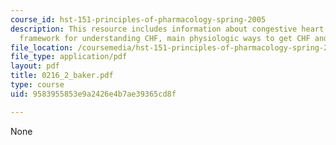 ```yaml
---
course_id: hst-151-principles-of-pharmacology-spring-2005
description: This resource includes information about congestive heart failure, physiological
  framework for understanding CHF, main physiologic ways to get CHF and appendix.
file_location: /coursemedia/hst-151-principles-of-pharmacology-spring-2005/9583955853e9a2426e4b7ae39365cd8f_0216_2_baker.pdf
file_type: application/pdf
layout: pdf
title: 0216_2_baker.pdf
type: course
uid: 9583955853e9a2426e4b7ae39365cd8f

---
```

None